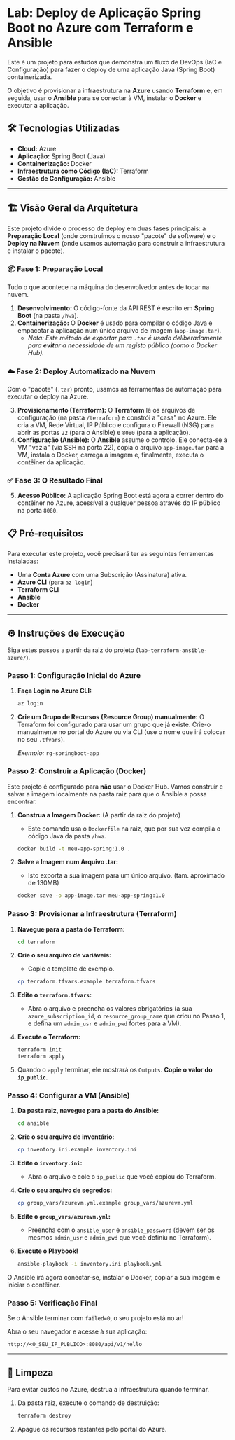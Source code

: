 # Lab: Deploy de Aplicação Spring Boot no Azure com Terraform e Ansible

Este é um projeto para estudos que demonstra um fluxo de DevOps (IaC e Configuração) para fazer o deploy de uma aplicação Java (Spring Boot) containerizada.

O objetivo é provisionar a infraestrutura na **Azure** usando **Terraform** e, em seguida, usar o **Ansible** para se conectar à VM, instalar o **Docker** e executar a aplicação.

## 🛠️ Tecnologias Utilizadas

* **Cloud:** Azure
* **Aplicação:** Spring Boot (Java)
* **Containerização:** Docker
* **Infraestrutura como Código (IaC):** Terraform
* **Gestão de Configuração:** Ansible

---

## 🏗️ Visão Geral da Arquitetura

Este projeto divide o processo de deploy em duas fases principais: a **Preparação Local** (onde construímos o nosso "pacote" de software) e o **Deploy na Nuvem** (onde usamos automação para construir a infraestrutura e instalar o pacote).

### 📦 Fase 1: Preparação Local

Tudo o que acontece na máquina do desenvolvedor antes de tocar na nuvem.

1.  **Desenvolvimento:** O código-fonte da API REST é escrito em **Spring Boot** (na pasta `/hwa`).
2.  **Containerização:** O **Docker** é usado para compilar o código Java e empacotar a aplicação num único arquivo de imagem (`app-image.tar`).
    * *Nota: Este método de exportar para `.tar` é usado deliberadamente para **evitar** a necessidade de um registo público (como o Docker Hub).*

### ☁️ Fase 2: Deploy Automatizado na Nuvem

Com o "pacote" (`.tar`) pronto, usamos as ferramentas de automação para executar o deploy na Azure.

3.  **Provisionamento (Terraform):** O **Terraform** lê os arquivos de configuração (na pasta `/terraform`) e constrói a "casa" no Azure. Ele cria a VM, Rede Virtual, IP Público e configura o Firewall (NSG) para abrir as portas `22` (para o Ansible) e `8080` (para a aplicação).
4.  **Configuração (Ansible):** O **Ansible** assume o controlo. Ele conecta-se à VM "vazia" (via SSH na porta 22), copia o arquivo `app-image.tar` para a VM, instala o Docker, carrega a imagem e, finalmente, executa o contêiner da aplicação.

### ✅ Fase 3: O Resultado Final

5.  **Acesso Público:** A aplicação Spring Boot está agora a correr dentro do contêiner no Azure, acessível a qualquer pessoa através do IP público na porta `8080`.

## 📋 Pré-requisitos

Para executar este projeto, você precisará ter as seguintes ferramentas instaladas:

* Uma **Conta Azure** com uma Subscrição (Assinatura) ativa.
* **Azure CLI** (para `az login`)
* **Terraform CLI**
* **Ansible**
* **Docker**

---

## ⚙️ Instruções de Execução

Siga estes passos a partir da raiz do projeto (`lab-terraform-ansible-azure/`).

### Passo 1: Configuração Inicial do Azure

1.  **Faça Login no Azure CLI:**
    ```bash
    az login
    ```
2.  **Crie um Grupo de Recursos (Resource Group) manualmente:** O Terraform foi configurado para usar um grupo que já existe. Crie-o manualmente no portal do Azure ou via CLI (use o nome que irá colocar no seu `.tfvars`).

    *Exemplo:* `rg-springboot-app`

### Passo 2: Construir a Aplicação (Docker)

Este projeto é configurado para **não** usar o Docker Hub. Vamos construir e salvar a imagem localmente na pasta raiz para que o Ansible a possa encontrar.

1.  **Construa a Imagem Docker:** (A partir da raiz do projeto)
    * Este comando usa o `Dockerfile` na raiz, que por sua vez compila o código Java da pasta `/hwa`.
    ```bash
    docker build -t meu-app-spring:1.0 .
    ```

2.  **Salve a Imagem num Arquivo .tar:**
    * Isto exporta a sua imagem para um único arquivo. (tam. aproximado de 130MB)
    ```bash
    docker save -o app-image.tar meu-app-spring:1.0
    ```

### Passo 3: Provisionar a Infraestrutura (Terraform)

1.  **Navegue para a pasta do Terraform:**
    ```bash
    cd terraform
    ```
2.  **Crie o seu arquivo de variáveis:**
    * Copie o template de exemplo.
    ```bash
    cp terraform.tfvars.example terraform.tfvars
    ```
3.  **Edite o `terraform.tfvars`:**
    * Abra o arquivo e preencha os valores obrigatórios (a sua `azure_subscription_id`, o `resource_group_name` que criou no Passo 1, e defina um `admin_usr` e `admin_pwd` fortes para a VM).

4.  **Execute o Terraform:**
    ```bash
    terraform init
    terraform apply
    ```
5.  Quando o `apply` terminar, ele mostrará os `Outputs`. **Copie o valor do `ip_public`**.

### Passo 4: Configurar a VM (Ansible)

1.  **Da pasta raiz, navegue para a pasta do Ansible:**
    ```bash
    cd ansible
    ```
2.  **Crie o seu arquivo de inventário:**
    ```bash
    cp inventory.ini.example inventory.ini
    ```
3.  **Edite o `inventory.ini`:**
    * Abra o arquivo e cole o `ip_public` que você copiou do Terraform.

4.  **Crie o seu arquivo de segredos:**
    ```bash
    cp group_vars/azurevm.yml.example group_vars/azurevm.yml
    ```
5.  **Edite o `group_vars/azurevm.yml`:**
    * Preencha com o `ansible_user` e `ansible_password` (devem ser os mesmos `admin_usr` e `admin_pwd` que você definiu no Terraform).

6.  **Execute o Playbook!**
    ```bash
    ansible-playbook -i inventory.ini playbook.yml
    ```
O Ansible irá agora conectar-se, instalar o Docker, copiar a sua imagem e iniciar o contêiner.

### Passo 5: Verificação Final

Se o Ansible terminar com `failed=0`, o seu projeto está no ar!

Abra o seu navegador e acesse à sua aplicação:

`http://<O_SEU_IP_PUBLICO>:8080/api/v1/hello`

---

## 🧹 Limpeza

Para evitar custos no Azure, destrua a infraestrutura quando terminar.

1.  Da pasta raiz, execute o comando de destruição:
    ```bash
    terraform destroy
    ```
2.  Apague os recursos restantes pelo portal do Azure.
